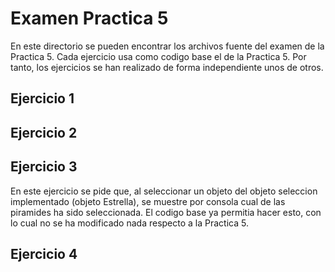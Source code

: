 # Examen Practica 5

En este directorio se pueden encontrar los archivos fuente del examen de la Practica 5.
Cada ejercicio usa como codigo base el de la Practica 5. Por tanto, los ejercicios se han realizado de forma independiente unos de otros.

## Ejercicio 1

## Ejercicio 2

## Ejercicio 3

En este ejercicio se pide que, al seleccionar un objeto del objeto seleccion implementado (objeto Estrella), se muestre por consola cual de las piramides ha sido seleccionada.
El codigo base ya permitia hacer esto, con lo cual no se ha modificado nada respecto a la Practica 5.

## Ejercicio 4
